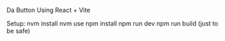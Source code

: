 Da Button
Using React + Vite

Setup:
nvm install
nvm use
npm install
npm run dev
npm run build (just to be safe)
